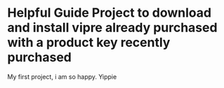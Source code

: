 # Helpful Guide Project to download and install vipre already purchased with a product key recently purchased

My first project, i am so happy. Yippie


